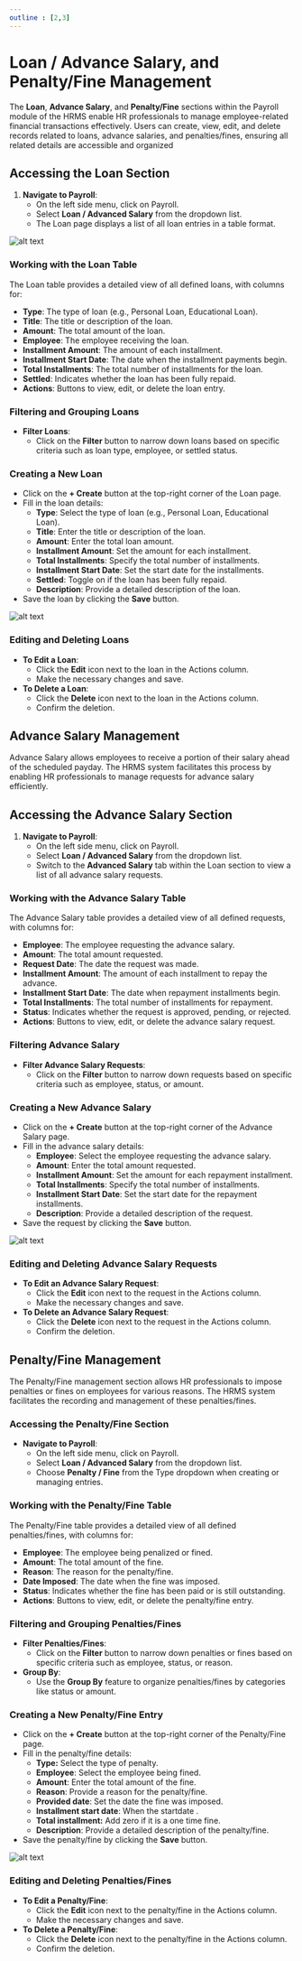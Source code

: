 ```yaml
---
outline : [2,3]
---
```

# Loan / Advance Salary, and Penalty/Fine Management

The **Loan**, **Advance Salary**, and **Penalty/Fine** sections within the Payroll module of the HRMS enable HR professionals to manage employee-related financial transactions effectively. Users can create, view, edit, and delete records related to loans, advance salaries, and penalties/fines, ensuring all related details are accessible and organized

## **Accessing the Loan Section**

1. **Navigate to Payroll**:  
   * On the left side menu, click on Payroll.  
   * Select **Loan / Advanced Salary** from the dropdown list.  
   * The Loan page displays a list of all loan entries in a table format.

![alt text](media/image-11.png)

### **Working with the Loan Table**

The Loan table provides a detailed view of all defined loans, with columns for:

* **Type**: The type of loan (e.g., Personal Loan, Educational Loan).  
* **Title**: The title or description of the loan.  
* **Amount**: The total amount of the loan.  
* **Employee**: The employee receiving the loan.  
* **Installment Amount**: The amount of each installment.  
* **Installment Start Date**: The date when the installment payments begin.  
* **Total Installments**: The total number of installments for the loan.  
* **Settled**: Indicates whether the loan has been fully repaid.  
* **Actions**: Buttons to view, edit, or delete the loan entry.

### **Filtering and Grouping Loans**

* **Filter Loans**:  
  * Click on the **Filter** button to narrow down loans based on specific criteria such as loan type, employee, or settled status.

### **Creating a New Loan**

* Click on the **\+ Create** button at the top-right corner of the Loan page.  
* Fill in the loan details:  
  * **Type**: Select the type of loan (e.g., Personal Loan, Educational Loan).  
  * **Title**: Enter the title or description of the loan.  
  * **Amount**: Enter the total loan amount.  
  * **Installment Amount**: Set the amount for each installment.  
  * **Total Installments**: Specify the total number of installments.  
  * **Installment Start Date**: Set the start date for the installments.  
  * **Settled**: Toggle on if the loan has been fully repaid.  
  * **Description**: Provide a detailed description of the loan.  
* Save the loan by clicking the **Save** button.

![alt text](media/image-12.png)

### **Editing and Deleting Loans**

* **To Edit a Loan**:  
  * Click the **Edit** icon next to the loan in the Actions column.  
  * Make the necessary changes and save.  
* **To Delete a Loan**:  
  * Click the **Delete** icon next to the loan in the Actions column.  
  * Confirm the deletion.

## **Advance Salary Management**
Advance Salary allows employees to receive a portion of their salary ahead of the scheduled payday. The HRMS system facilitates this process by enabling HR professionals to manage requests for advance salary efficiently.

## **Accessing the Advance Salary Section**

1. **Navigate to Payroll**:  
   * On the left side menu, click on Payroll.  
   * Select **Loan / Advanced Salary** from the dropdown list.  
   * Switch to the **Advanced Salary** tab within the Loan section to view a list of all advance salary requests.

### **Working with the Advance Salary Table**

The Advance Salary table provides a detailed view of all defined requests, with columns for:

* **Employee**: The employee requesting the advance salary.  
* **Amount**: The total amount requested.  
* **Request Date**: The date the request was made.  
* **Installment Amount**: The amount of each installment to repay the advance.  
* **Installment Start Date**: The date when repayment installments begin.  
* **Total Installments**: The total number of installments for repayment.  
* **Status**: Indicates whether the request is approved, pending, or rejected.  
* **Actions**: Buttons to view, edit, or delete the advance salary request.

### **Filtering Advance Salary** 

* **Filter Advance Salary Requests**:  
  * Click on the **Filter** button to narrow down requests based on specific criteria such as employee, status, or amount.

### **Creating a New Advance Salary** 

* Click on the **\+ Create** button at the top-right corner of the Advance Salary page.  
* Fill in the advance salary details:  
  * **Employee**: Select the employee requesting the advance salary.  
  * **Amount**: Enter the total amount requested.  
  * **Installment Amount**: Set the amount for each repayment installment.  
  * **Total Installments**: Specify the total number of installments.  
  * **Installment Start Date**: Set the start date for the repayment installments.  
  * **Description**: Provide a detailed description of the request.  
* Save the request by clicking the **Save** button.

![alt text](media/image-13.png)

### **Editing and Deleting Advance Salary Requests**

* **To Edit an Advance Salary Request**:  
  * Click the **Edit** icon next to the request in the Actions column.  
  * Make the necessary changes and save.  
* **To Delete an Advance Salary Request**:  
  * Click the **Delete** icon next to the request in the Actions column.  
  * Confirm the deletion.

## **Penalty/Fine Management**
The Penalty/Fine management section allows HR professionals to impose penalties or fines on employees for various reasons. The HRMS system facilitates the recording and management of these penalties/fines.

### **Accessing the Penalty/Fine Section**

* **Navigate to Payroll**:  
  * On the left side menu, click on Payroll.  
  * Select **Loan / Advanced Salary** from the dropdown list.  
  * Choose **Penalty / Fine** from the Type dropdown when creating or managing entries.

### **Working with the Penalty/Fine Table**

The Penalty/Fine table provides a detailed view of all defined penalties/fines, with columns for:

* **Employee**: The employee being penalized or fined.  
* **Amount**: The total amount of the fine.  
* **Reason**: The reason for the penalty/fine.  
* **Date Imposed**: The date when the fine was imposed.  
* **Status**: Indicates whether the fine has been paid or is still outstanding.  
* **Actions**: Buttons to view, edit, or delete the penalty/fine entry.

### **Filtering and Grouping Penalties/Fines**

* **Filter Penalties/Fines**:  
  * Click on the **Filter** button to narrow down penalties or fines based on specific criteria such as employee, status, or reason.  
* **Group By**:  
  * Use the **Group By** feature to organize penalties/fines by categories like status or amount.

### **Creating a New Penalty/Fine Entry**

* Click on the **\+ Create** button at the top-right corner of the Penalty/Fine page.  
* Fill in the penalty/fine details:  
  * **Type:** Select the type of penalty.   
  * **Employee**: Select the employee being fined.  
  * **Amount**: Enter the total amount of the fine.  
  * **Reason**: Provide a reason for the penalty/fine.  
  * **Provided date**: Set the date the fine was imposed.  
  * **Installment start date**: When the startdate .  
  * **Total installment:** Add zero if it is a one time fine.   
  * **Description**: Provide a detailed description of the penalty/fine.  
* Save the penalty/fine by clicking the **Save** button.

![alt text](media/image-14.png)

### **Editing and Deleting Penalties/Fines**

* **To Edit a Penalty/Fine**:  
  * Click the **Edit** icon next to the penalty/fine in the Actions column.  
  * Make the necessary changes and save.  
* **To Delete a Penalty/Fine**:  
  * Click the **Delete** icon next to the penalty/fine in the Actions column.  
  * Confirm the deletion.